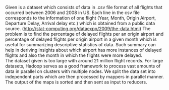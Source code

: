 Given is a dataset which consists of data in .csv file format of all flights that occurred between 2006 and 2008 in US. Each line in the csv file corresponds to the information of one flight (Year, Month, Origin Airport, Departure Delay, Arrival delay etc.) which is obtained from a public data source. (http://stat-computing.org/dataexpo/2009/the-data.html) 
The problem is to find the percentage of delayed flights per an origin airport and percentage of delayed flights per origin airport in a given month which is useful for summarizing descriptive statistics of data. Such summary can help in deriving insights about which airport has more instances of delayed flights and also the month in which the flights were more delayed.  
The dataset given is too large with around 21 million flight records. For large datasets, Hadoop serves as a good framework to process vast amounts of data in parallel on clusters with multiple nodes. We split the data set into independent parts which are then processed by mappers in parallel manner. The output of the maps is sorted and then sent as input to reducers.